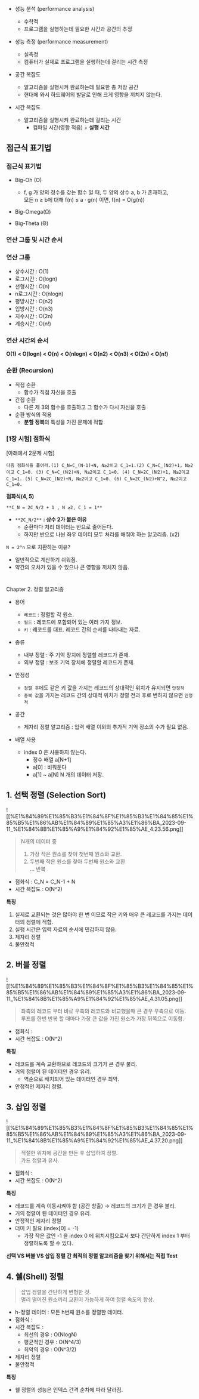   

- 성능 분석 (performance analysis)
    - 수학적
    - 프로그램을 실행하는데 필요한 시간과 공간의 추정
- 성능 측정 (performance measurement)
    - 실측정
    - 컴퓨터가 실제로 프로그램을 실행하는데 걸리는 시간 측정

  

- 공간 복잡도
    - 알고리즘을 실행시켜 완료하는데 필요한 총 저장 공간
    - 현대에 와서 하드웨어의 발달로 인해 크게 영향을 끼치지 않는다.
- 시간 복잡도
    - 알고리즘을 실행시켜 완료하는데 걸리는 시간
        - 컴파일 시간(영향 적음) + **실행 시간**

  

## 점근식 표기법

### 점근식 표기법

- Big-Oh (O)
    - f, g 가 양의 정수를 갖는 함수 일 때, 두 양의 상수 a, b 가 존재하고,  
        모든 n ≥ b에 대해 f(n) ≤ a · g(n) 이면, f(n) = O(g(n))
- Big-Omega(Ω)
    
- Big-Theta (Θ)

  

### 연산 그룹 및 시간 순서

### 연산 그룹

- 상수시간 : O(1)
- 로그시간 : O(logn)
- 선형시간 : O(n)
- n로그시간 : O(nlogn)
- 평방시간 : O(n2)
- 입방시간 : O(n3)
- 지수시간 : O(2n)
- 계승시간 : O(n!)

  

### **연산 시간의 순서**

**O(1) < O(logn) < O(n) < O(nlogn) < O(n2) < O(n3) < O(2n) < O(n!)**

  

### 순환 (Recursion)

- 직접 순환
    - 함수가 직접 자신을 호출
- 간접 순환
    - 다른 제 3의 함수를 호출하고 그 함수가 다시 자신을 호출
- 순환 방식의 적용
    - **분할 정복**의 특성을 가진 문제에 적합

  

### [1장 시험] 점화식

[아래에서 2문제 시험]

```
다음 점화식을 풀어라.(1) C_N=C_(N-1)+N, N≥2이고 C_1=1.(2) C_N=C_(N⁄2)+1, N≥2이고 C_1=0. (3) C_N=C_(N⁄2)+N, N≥2이고 C_1=0. (4) C_N=2C_(N⁄2)+1, N≥2이고 C_1=1. (5) C_N=2C_(N⁄2)+N, N≥2이고 C_1=0. (6) C_N=2C_(N⁄2)+N^2, N≥2이고 C_1=0.
```

  

**점화식(4, 5)**

`**C_N = 2C_N/2 + 1 , N ≥2, C_1 = 1**`

- `**2C_N/2**` **: 상수 2가 붙은 이유**
    - 순환마다 처리 데이터는 반으로 줄어든다.
    - 하지만 반으로 나뉜 좌우 데이터 모두 처리를 해줘야 하는 알고리즘. (x2)

  

`N = 2^n` 으로 치환하는 이유?

- 일반적으로 계산하기 쉬워짐.
- 약간의 오차가 있을 수 있으나 큰 영향을 끼치지 않음.

  

  

#   
Chapter 2. 정렬 알고리즘

- 용어
    - `레코드` : 정렬할 각 원소.
    - `필드` : 레코드에 포함되어 있는 여러 가지 정보.
    - `키` : 레코드를 대표. 레코드 간의 순서를 나타내는 자료.

  

- 종류
    - 내부 정렬 : 주 기억 장치에 정렬할 레코드가 존재.
    - 외부 정렬 : 보조 기억 장치에 정렬할 레코드가 존재.

  

- 안정성
    - `정렬 후`에도 같은 키 값을 가지는 레코드의 상대적인 위치가 유지되면 `안정적`
    - `중복 값`을 가지는 레코드 간의 상대적 위치가 정렬 전과 후로 변하지 않으면 `안정적`

  

- 공간
    - 제자리 정렬 알고리즘 : 입력 배열 이외의 추가적 기억 장소의 수가 필요 없음.

  

- 배열 사용
    - index 0 은 사용하지 않는다.
        - 정수 배열 a[N+1]
        - a[0] : 비워둔다
        - a[1] ~ a[N] N 개의 데이터 저장.

  

  

## 1. 선택 정렬 (Selection Sort)

![[%E1%84%89%E1%85%B3%E1%84%8F%E1%85%B3%E1%84%85%E1%85%B5%E1%86%AB%E1%84%89%E1%85%A3%E1%86%BA_2023-09-11_%E1%84%8B%E1%85%A9%E1%84%92%E1%85%AE_4.23.56.png]]

> N개의 데이터 중  
> 1. 가장 작은 원소를 찾아 첫번째 원소와 교환.  
> 2. 두번째 작은 원소를 찾아 두번째 원소와 교환  
> … 반복

- 점화식 : C_N = C_N-1 + N
- 시간 복잡도 : O(N^2)

  

**특징**

1. 실제로 교환되는 것은 많아야 한 번 이므로 작은 키와 매우 큰 레코드를 가지는 데이터의 정렬에 적합.
2. 실행 시간은 입력 자료의 순서에 민감하지 않음.
3. 제자리 정렬
4. 불안정적

  

  

## 2. 버블 정렬

![[%E1%84%89%E1%85%B3%E1%84%8F%E1%85%B3%E1%84%85%E1%85%B5%E1%86%AB%E1%84%89%E1%85%A3%E1%86%BA_2023-09-11_%E1%84%8B%E1%85%A9%E1%84%92%E1%85%AE_4.31.05.png]]

> 좌측의 레코드 부터 바로 우측의 레코드와 비교했을때 큰 경우 우측으로 이동.  
> 루프를 한번 반복 할 때마다 가장 큰 값을 가진 원소가 가장 뒤쪽으로 이동함.

- 점화식 :
- 시간 복잡도 : O(N^2)

  

**특징**

- 레코드를 계속 교환하므로 레코드의 크기가 큰 경우 불리.
- 거의 정렬이 된 데이터인 경우 유리.
    - 역순으로 배치되어 있는 데이터인 경우 최악.
- 안정적인 제자리 정렬.

  

  

## 3. 삽입 정렬

![[%E1%84%89%E1%85%B3%E1%84%8F%E1%85%B3%E1%84%85%E1%85%B5%E1%86%AB%E1%84%89%E1%85%A3%E1%86%BA_2023-09-11_%E1%84%8B%E1%85%A9%E1%84%92%E1%85%AE_4.37.20.png]]

> 적절한 위치에 공간을 만든 후 삽입하여 정렬.  
> 카드 정렬과 유사.

- 점화식 :
- 시간 복잡도 : O(N^2)

  

**특징**

- 레코드를 계속 이동시켜야 함 (공간 창출) → 레코드의 크기가 큰 경우 불리.
- 거의 정렬이 된 데이터인 경우 유리.
- 안정적인 제자리 정렬
- 더미 키 필요 (index[0] = -1)
    - 가장 작은 값인 -1 을 index 0 에 위치시킴으로서 보다 간단하게 index 1 부터 정렬하도록 할 수 있다.

  

**선택 VS 버블 VS 삽입 정렬 간 최적의 정렬 알고리즘을 찾기 위해서는 직접 Test**

  

  

## 4. 쉘(Shell) 정렬

> 삽입 정렬을 간단하게 변형한 것.  
> 멀리 떨어진 원소끼리 교환이 가능하게 하여 정렬 속도의 향상.

- h-정렬 데이터 : 모든 h번째 원소를 정렬한 데이터.
- 점화식 :
- 시간 복잡도 :
    - 최선의 경우 : O(NlogN)
    - 평균적인 경우 : O(N^4/3)
    - 최악의 경우 : O(N^3/2)
- 제자리 정렬
- 불안정적

  

**특징**

- 쉘 정렬의 성능은 인덱스 간격 순차에 따라 달라짐.